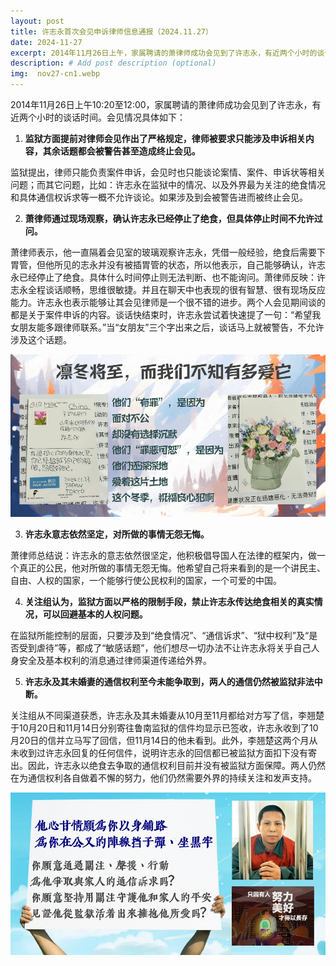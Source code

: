 ```yaml
---
layout: post
title: 许志永首次会见申诉律师信息通报（2024.11.27）
date: 2024-11-27
excerpt: 2014年11月26日上午，家属聘请的萧律师成功会见到了许志永，有近两个小时的谈话时间。会见情况具体如下。
description: # Add post description (optional)
img:  nov27-cn1.webp
---
```


2014年11月26日上午10:20至12:00，家属聘请的萧律师成功会见到了许志永，有近两个小时的谈话时间。会见情况具体如下：
 
1. **监狱方面提前对律师会见作出了严格规定，律师被要求只能涉及申诉相关内容，其余话题都会被警告甚至造成终止会见。**

监狱提出，律师只能负责案件申诉，会见时也只能谈论案情、案件、申诉状等相关问题；而其它问题，比如：许志永在监狱中的情况、以及外界最为关注的绝食情况和具体通信权诉求等一概不允许谈论。如果涉及到会被警告进而被终止会见。
 
2. **萧律师通过现场观察，确认许志永已经停止了绝食，但具体停止时间不允许过问。**

萧律师表示，他一直隔着会见室的玻璃观察许志永，凭借一般经验，绝食后需要下胃管，但他所见的志永并没有被插胃管的状态，所以他表示，自己能够确认，许志永已经停止了绝食。具体什么时间停止则无法判断、也不能询问。萧律师反映：许志永全程谈话顺畅，思维很敏捷。并且在聊天中也表现的很有智慧、很有现场反应能力。许志永也表示能够让其会见律师是一个很不错的进步。两个人会见期间谈的都是关于案件申诉的内容。谈话快结束时，许志永尝试着快速提了一句：“希望我女朋友能多跟律师联系。”当“女朋友”三个字出来之后，谈话马上就被警告，不允许涉及这个话题。

![](/assets/img/nov27-cn2.webp)
 
3. **许志永意志依然坚定，对所做的事情无怨无悔。**

萧律师总结说：许志永的意志依然很坚定，他积极倡导国人在法律的框架内，做一个真正的公民，他对所做的事情无怨无悔。他希望自己将来看到的是一个讲民主、自由、人权的国家，一个能够行使公民权利的国家，一个可爱的中国。
 
4. **关注组认为，监狱方面以严格的限制手段，禁止许志永传达绝食相关的真实情况，可以回避基本的人权问题。**

在监狱所能控制的层面，只要涉及到“绝食情况”、“通信诉求”、“狱中权利”及“是否受到虐待”等，都成了“敏感话题”，他们想尽一切办法不让许志永将关乎自己人身安全及基本权利的消息通过律师渠道传递给外界。
 
5. **许志永及其未婚妻的通信权利至今未能争取到，两人的通信仍然被监狱非法中断。**

关注组从不同渠道获悉，许志永及其未婚妻从10月至11月都给对方写了信，李翘楚于10月20日和11月14日分别寄往鲁南监狱的信件均显示已签收，许志永收到了10月20日的信并立马写了回信，但11月14日的他未看到。此外，李翘楚这两个月从未收到过许志永回复的任何信件，说明许志永的回信都已被监狱方面扣下没有寄出。因此，许志永以绝食去争取的通信权利目前并没有被监狱方面保障。两人仍然在为通信权利各自做着不懈的努力，他们仍然需要外界的持续关注和发声支持。

![](/assets/img/nov27-cn3.webp)
